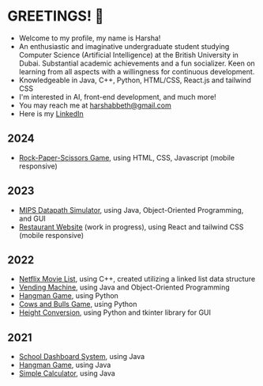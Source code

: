 # GREETINGS! 👋

<!--
**HarshaBeth/HarshaBeth** is a ✨ _special_ ✨ repository because its `README.md` (this file) appears on your GitHub profile.

Here are some ideas to get you started:

- 🔭 I’m currently working on ...
- 🌱 I’m currently learning ...
- 👯 I’m looking to collaborate on ...
- 🤔 I’m looking for help with ...
- 💬 Ask me about ...
- 📫 How to reach me: ...
- 😄 Pronouns: ...
- ⚡ Fun fact: ...
-->

- Welcome to my profile, my name is Harsha!
- An enthusiastic and imaginative undergraduate student studying Computer Science (Artificial Intelligence) at the British University in Dubai. Substantial academic achievements and a fun socializer. Keen on learning from all aspects with a willingness for continuous development.
- Knowledgeable in Java, C++, Python, HTML/CSS, React.js and tailwind CSS
- I'm interested in AI, front-end development, and much more!
- You may reach me at harshabbeth@gmail.com
- Here is my [LinkedIn](https://www.linkedin.com/in/harsha-beth-6b376123a/)

## 2024
- [Rock-Paper-Scissors Game](https://github.com/HarshaBeth/Rock_Paper_Scissors-Game), using HTML, CSS, Javascript (mobile responsive)

## 2023
- [MIPS Datapath Simulator](https://github.com/HarshaBeth/MIPS-Datapath-Simulator/tree/main), using Java, Object-Oriented Programming, and GUI
- [Restaurant Website](https://restaurant-website-harshabeth.vercel.app/) (work in progress), using React and tailwind CSS (mobile responsive)

## 2022
- [Netflix Movie List](https://github.com/HarshaBeth/Netflix-Project), using C++, created utilizing a linked list data structure
- [Vending Machine](https://github.com/HarshaBeth/Vending-Machine), using Java and Object-Oriented Programming
- [Hangman Game](https://github.com/HarshaBeth/Python-Hangman-Game), using Python
- [Cows and Bulls Game](https://github.com/HarshaBeth/Cows-and-Bulls-Game), using Python
- [Height Conversion](https://github.com/HarshaBeth/Height-Conversion), using Python and tkinter library for GUI

## 2021
- [School Dashboard System](https://github.com/HarshaBeth/School-Dashboard), using Java
- [Hangman Game](https://github.com/HarshaBeth/Java-Hangman-Game), using Java
- [Simple Calculator](https://github.com/HarshaBeth/Simple-Calculator), using Java

